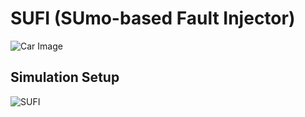 #                                **SUFI (SUmo-based Fault Injector)**
![Car Image](SUFI.png)
## Simulation Setup

![SUFI](SUFI.png "Title")
